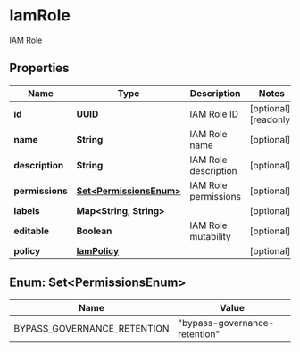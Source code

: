 

# IamRole

IAM Role

## Properties

| Name | Type | Description | Notes |
|------------ | ------------- | ------------- | -------------|
|**id** | **UUID** | IAM Role ID |  [optional] [readonly] |
|**name** | **String** | IAM Role name |  [optional] |
|**description** | **String** | IAM Role description |  [optional] |
|**permissions** | [**Set&lt;PermissionsEnum&gt;**](#Set&lt;PermissionsEnum&gt;) | IAM Role permissions |  [optional] |
|**labels** | **Map&lt;String, String&gt;** |  |  [optional] |
|**editable** | **Boolean** | IAM Role mutability |  [optional] |
|**policy** | [**IamPolicy**](IamPolicy.md) |  |  [optional] |



## Enum: Set&lt;PermissionsEnum&gt;

| Name | Value |
|---- | -----|
| BYPASS_GOVERNANCE_RETENTION | &quot;bypass-governance-retention&quot; |



